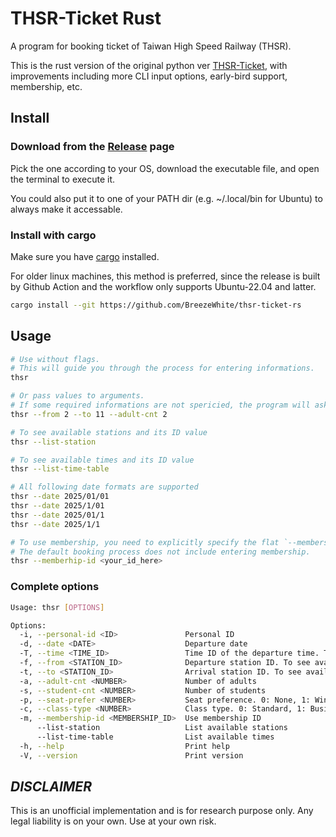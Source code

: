 # THSR-Ticket Rust

A program for booking ticket of Taiwan High Speed Railway (THSR).

This is the rust version of the original python ver [THSR-Ticket](https://github.com/BreezeWhite/THSR-Ticket), with improvements including more CLI input options, early-bird support, membership, etc.

## Install
### Download from the [Release](https://github.com/BreezeWhite/thsr-ticket-rs/releases) page

Pick the one according to your OS, download the executable file, and open the terminal to execute it.

You could also put it to one of your PATH dir (e.g. ~/.local/bin for Ubuntu) to always make it accessable.

### Install with cargo

Make sure you have [cargo](https://doc.rust-lang.org/cargo/getting-started/installation.html) installed.

For older linux machines, this method is preferred, since the release is built by Github Action and the workflow only supports Ubuntu-22.04 and latter.

```bash
cargo install --git https://github.com/BreezeWhite/thsr-ticket-rs
```

## Usage

```bash
# Use without flags.
# This will guide you through the process for entering informations.
thsr

# Or pass values to arguments.
# If some required informations are not spericied, the program will ask you to enter.
thsr --from 2 --to 11 --adult-cnt 2

# To see available stations and its ID value
thsr --list-station

# To see available times and its ID value
thsr --list-time-table

# All following date formats are supported
thsr --date 2025/01/01
thsr --date 2025/1/01
thsr --date 2025/01/1
thsr --date 2025/1/1

# To use membership, you need to explicitly specify the flat `--membership-id`.
# The default booking process does not include entering membership.
thsr --memberhip-id <your_id_here>
```

### Complete options

```bash
Usage: thsr [OPTIONS]

Options:
  -i, --personal-id <ID>               Personal ID
  -d, --date <DATE>                    Departure date
  -T, --time <TIME_ID>                 Time ID of the departure time. To see available times, use the --list-time-table option
  -f, --from <STATION_ID>              Departure station ID. To see available stations, use the --list-station option
  -t, --to <STATION_ID>                Arrival station ID. To see available stations, use the --list-station option
  -a, --adult-cnt <NUMBER>             Number of adults
  -s, --student-cnt <NUMBER>           Number of students
  -p, --seat-prefer <NUMBER>           Seat preference. 0: None, 1: Window, 2: Aisle [possible values: 0, 1, 2]
  -c, --class-type <NUMBER>            Class type. 0: Standard, 1: Business [possible values: 0, 1]
  -m, --membership-id <MEMBERSHIP_ID>  Use membership ID
      --list-station                   List available stations
      --list-time-table                List available times
  -h, --help                           Print help
  -V, --version                        Print version
```


## ***DISCLAIMER***

This is an unofficial implementation and is for research purpose only. Any legal liability is on your own. Use at your own risk.
